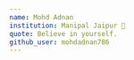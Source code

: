 ```yaml
---
name: Mohd Adnan
institution: Manipal Jaipur 🚩
quote: Believe in yourself.
github_user: mohdadnan786
---
```

